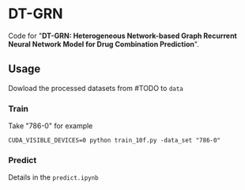 # DT-GRN

Code for "**DT-GRN: Heterogeneous Network-based Graph Recurrent Neural Network Model for Drug Combination Prediction**".

## Usage

Dowload the processed datasets from #TODO to `data`

### Train

Take "786-0" for example

```
CUDA_VISIBLE_DEVICES=0 python train_10f.py -data_set "786-0"
```

### Predict

Details in the `predict.ipynb`
